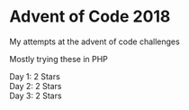 # Advent of Code 2018
My attempts at the advent of code challenges  

Mostly trying these in PHP  

Day 1: 2 Stars  
Day 2: 2 Stars  
Day 3: 2 Stars  
